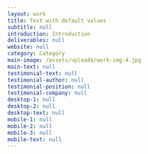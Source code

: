 ```yaml
---
layout: work
title: Test with default values
subtitle: null
introduction: Introduction
deliverables: null
website: null
category: Category
main-image: /assets/uploads/work-img-4.jpg
main-text: null
testimonial-text: null
testimonial-author: null
testimonial-position: null
testimonial-company: null
desktop-1: null
desktop-2: null
desktop-text: null
mobile-1: null
mobile-2: null
mobile-3: null
mobile-text: null
---
```


